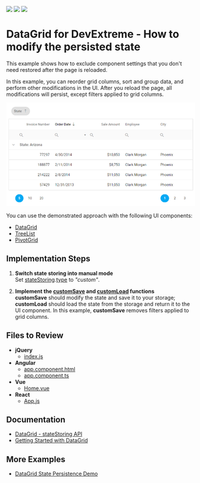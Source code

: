 <!-- default badges list -->
![](https://img.shields.io/endpoint?url=https://codecentral.devexpress.com/api/v1/VersionRange/431057413/20.2.5%2B)
[![](https://img.shields.io/badge/Open_in_DevExpress_Support_Center-FF7200?style=flat-square&logo=DevExpress&logoColor=white)](https://supportcenter.devexpress.com/ticket/details/T1047398)
[![](https://img.shields.io/badge/📖_How_to_use_DevExpress_Examples-e9f6fc?style=flat-square)](https://docs.devexpress.com/GeneralInformation/403183)
<!-- default badges end -->
# DataGrid for DevExtreme - How to modify the persisted state

This example shows how to exclude component settings that you don't need restored after the page is reloaded.

In this example, you can reorder grid columns, sort and group data, and perform other modifications in the UI. After you reload the page, all modifications will persist, except filters applied to grid columns.

![DataGrid with modified persisted state](./datagrid-modify-persisted-state.png)

You can use the demonstrated approach with the following UI components:

- [DataGrid](https://js.devexpress.com/Documentation/Guide/UI_Components/DataGrid/Getting_Started_with_DataGrid/)
- [TreeList](https://js.devexpress.com/Documentation/Guide/UI_Components/TreeList/Getting_Started_with_TreeList/)
- [PivotGrid](https://js.devexpress.com/Documentation/Guide/UI_Components/PivotGrid/Getting_Started_with_PivotGrid/)

## Implementation Steps

1. **Switch state storing into manual mode**        
Set [stateStoring](https://js.devexpress.com/Documentation/ApiReference/UI_Components/dxDataGrid/Configuration/stateStoring/).[type](https://js.devexpress.com/Documentation/ApiReference/UI_Components/dxDataGrid/Configuration/stateStoring/#type) to *"custom"*.

1. **Implement the [customSave](https://js.devexpress.com/Documentation/ApiReference/UI_Components/dxDataGrid/Configuration/stateStoring/#customSave) and [customLoad](https://js.devexpress.com/Documentation/ApiReference/UI_Components/dxDataGrid/Configuration/stateStoring/#customLoad) functions**        
**customSave** should modify the state and save it to your storage; **customLoad** should load the state from the storage and return it to the UI component. In this example, **customSave** removes filters applied to grid columns.

## Files to Review

- **jQuery**
    - [index.js](jQuery/src/index.js#L44-L59)
- **Angular**
    - [app.component.html](Angular/src/app/app.component.html#L37-L43)
    - [app.component.ts](Angular/src/app/app.component.ts#L17-L27)
- **Vue**
    - [Home.vue](Vue/src/components/Home.vue#L80-L90)
- **React**
    - [App.js](React/src/App.js#L22-L33)

## Documentation

- [DataGrid - stateStoring API](https://js.devexpress.com/Documentation/ApiReference/UI_Components/dxDataGrid/Configuration/stateStoring/)
- [Getting Started with DataGrid](https://js.devexpress.com/Documentation/Guide/UI_Components/DataGrid/Getting_Started_with_DataGrid/)

## More Examples

- [DataGrid State Persistence Demo](https://js.devexpress.com/Demos/WidgetsGallery/Demo/DataGrid/StatePersistence)
